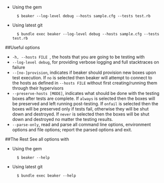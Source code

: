 * Using the gem

        $ beaker --log-level debug --hosts sample.cfg --tests test.rb

* Using latest git

        $ bundle exec beaker --log-level debug --hosts sample.cfg --tests test.rb

##Useful options
* `-h, --hosts FILE `, the hosts that you are going to be testing with
* `--log-level debug`, for providing verbose logging and full stacktraces on failure
* `--[no-]provision`, indicates if beaker should provision new boxes upon test execution. If `no` is selected then beaker will attempt to connect to the hosts as defined in `--hosts FILE` without first creating/running them through their hypervisors
* `--preserve-hosts [MODE]`, indicates what should be done with the testing boxes after tests are complete.  If `always` is selected then the boxes will be preserved and left running post-testing.  If `onfail` is selected then the boxes will be preserved only if tests fail, otherwise they will be shut down and destroyed.  If `never` is selected then the boxes will be shut down and destroyed no matter the testing results.
* `--parse-only`, read and parse all command line options, environment options and file options; report the parsed options and exit.

##The Rest
See all options with
* Using the gem

        $ beaker --help

* Using latest git

        $ bundle exec beaker --help
